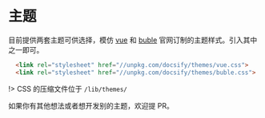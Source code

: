 # 主题

目前提供两套主题可供选择，模仿 [vue](//vuejs.org) 和 [buble](//buble.surge.sh) 官网订制的主题样式。引入其中之一即可。

```html
  <link rel="stylesheet" href="//unpkg.com/docsify/themes/vue.css">
  <link rel="stylesheet" href="//unpkg.com/docsify/themes/buble.css">
```

!> CSS 的压缩文件位于 `/lib/themes/`

如果你有其他想法或者想开发别的主题，欢迎提 PR。